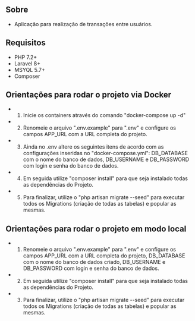 ## Sobre

-   Aplicação para realização de transações entre usuários.

## Requisitos

-   PHP 7.2+
-   Laravel 8+
-   MSYQL 5.7+
-   Composer

## Orientações para rodar o projeto via Docker

-   1. Inicie os containers através do comando "docker-compose up -d"
-   2. Renomeie o arquivo ".env.example" para ".env" e configure os campos APP_URL com a URL completa do projeto.
-   3. Ainda no .env altere os seguintes itens de acordo com as configurações inseridas no "docker-compose.yml": DB_DATABASE com o nome do banco de dados, DB_USERNAME e DB_PASSWORD com login e senha do banco de dados.
-   4. Em seguida utilize "composer install" para que seja instalado todas as dependências do Projeto.
-   5. Para finalizar, utilize o "php artisan migrate --seed" para executar todos os Migrations (criação de todas as tabelas) e popular as mesmas.

## Orientações para rodar o projeto em modo local

-   1. Renomeie o arquivo ".env.example" para ".env" e configure os campos APP_URL com a URL completa do projeto, DB_DATABASE com o nome do banco de dados criado, DB_USERNAME e DB_PASSWORD com login e senha do banco de dados.
-   2. Em seguida utilize "composer install" para que seja instalado todas as dependências do Projeto.
-   3. Para finalizar, utilize o "php artisan migrate --seed" para executar todos os Migrations (criação de todas as tabelas) e popular as mesmas.

